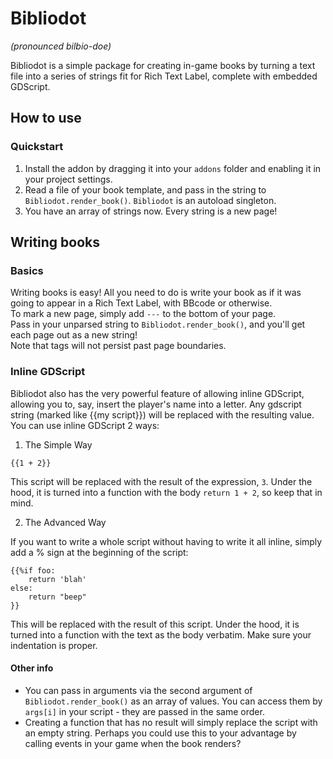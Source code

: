 # Bibliodot

*(pronounced bilbio-doe)*  

Bibliodot is a simple package for creating in-game books by turning a text file into a series of strings fit for Rich Text Label, complete with embedded GDScript.  

## How to use

### Quickstart

1. Install the addon by dragging it into your `addons` folder and enabling it in your project settings.
2. Read a file of your book template, and pass in the string to `Bibliodot.render_book()`. `Bibliodot` is an autoload singleton.  
3. You have an array of strings now. Every string is a new page!

## Writing books

### Basics

Writing books is easy! All you need to do is write your book as if it was going to appear in a Rich Text Label, with BBcode or otherwise.  
To mark a new page, simply add `---` to the bottom of your page.  
Pass in your unparsed string to `Bibliodot.render_book()`, and you'll get each page out as a new string!  
Note that tags will not persist past page boundaries.

### Inline GDScript

Bibliodot also has the very powerful feature of allowing inline GDScript, allowing you to, say, insert the player's name into a letter. Any gdscript string (marked like {{my script}}) will be replaced with the resulting value.  
You can use inline GDScript 2 ways:
1. The Simple Way

```
{{1 + 2}}
```  
This script will be replaced with the result of the expression, `3`. Under the hood, it is turned into a function with the body `return 1 + 2`, so keep that in mind.  

2. The Advanced Way

If you want to write a whole script without having to write it all inline, simply add a % sign at the beginning of the script:  
```
{{%if foo: 
	return 'blah'
else:
	return "beep"
}}
```
This will be replaced with the result of this script. Under the hood, it is turned into a function with the text as the body verbatim. Make sure your indentation is proper.  

#### Other info

- You can pass in arguments via the second argument of `Bibliodot.render_book()` as an array of values. You can access them by `args[i]` in your script - they are passed in the same order.
- Creating a function that has no result will simply replace the script with an empty string. Perhaps you could use this to your advantage by calling events in your game when the book renders?
